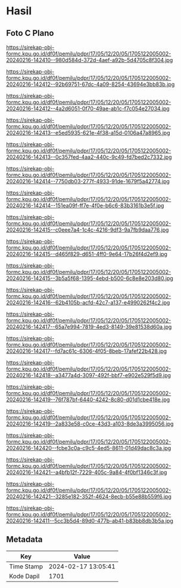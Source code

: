 # Hasil

## Foto C Plano

https://sirekap-obj-formc.kpu.go.id/df0f/pemilu/pdpr/17/05/12/20/05/1705122005002-20240216-142410--980d584d-372d-4aef-a92b-5d4705c8f304.jpg

https://sirekap-obj-formc.kpu.go.id/df0f/pemilu/pdpr/17/05/12/20/05/1705122005002-20240216-142412--92b69751-67dc-4a09-8254-43694e3bb83b.jpg

https://sirekap-obj-formc.kpu.go.id/df0f/pemilu/pdpr/17/05/12/20/05/1705122005002-20240216-142412--4a2d6051-0f70-49ae-ab1c-f7c054e27034.jpg

https://sirekap-obj-formc.kpu.go.id/df0f/pemilu/pdpr/17/05/12/20/05/1705122005002-20240216-142413--e5ed5935-621e-4f38-a15d-0106a47a8965.jpg

https://sirekap-obj-formc.kpu.go.id/df0f/pemilu/pdpr/17/05/12/20/05/1705122005002-20240216-142413--0c357fed-4aa2-440c-9c49-fd7bed2c7332.jpg

https://sirekap-obj-formc.kpu.go.id/df0f/pemilu/pdpr/17/05/12/20/05/1705122005002-20240216-142414--7750db03-277f-4933-91de-1679f5a42774.jpg

https://sirekap-obj-formc.kpu.go.id/df0f/pemilu/pdpr/17/05/12/20/05/1705122005002-20240216-142414--151ea09f-ff7e-4f0e-b6c6-83b3161b3e5f.jpg

https://sirekap-obj-formc.kpu.go.id/df0f/pemilu/pdpr/17/05/12/20/05/1705122005002-20240216-142415--c0eee7a4-1c4c-4216-9df3-9a7fb9daa776.jpg

https://sirekap-obj-formc.kpu.go.id/df0f/pemilu/pdpr/17/05/12/20/05/1705122005002-20240216-142415--d465f829-d651-4ff0-9e64-17b26f4d2ef9.jpg

https://sirekap-obj-formc.kpu.go.id/df0f/pemilu/pdpr/17/05/12/20/05/1705122005002-20240216-142415--3b5a5f68-1395-4ebd-b500-6c8e8e203d80.jpg

https://sirekap-obj-formc.kpu.go.id/df0f/pemilu/pdpr/17/05/12/20/05/1705122005002-20240216-142416--62b4105b-acfd-42c7-a137-e4990262f4c2.jpg

https://sirekap-obj-formc.kpu.go.id/df0f/pemilu/pdpr/17/05/12/20/05/1705122005002-20240216-142417--65a7e994-7819-4ed3-8149-39e81538d60a.jpg

https://sirekap-obj-formc.kpu.go.id/df0f/pemilu/pdpr/17/05/12/20/05/1705122005002-20240216-142417--fd7ac61c-6306-4f05-8beb-17afef22b428.jpg

https://sirekap-obj-formc.kpu.go.id/df0f/pemilu/pdpr/17/05/12/20/05/1705122005002-20240216-142418--a3477a4d-3097-492f-bbf7-e902e529f5d9.jpg

https://sirekap-obj-formc.kpu.go.id/df0f/pemilu/pdpr/17/05/12/20/05/1705122005002-20240216-142419--76f787bf-6440-4242-8c80-d01d1cbe418e.jpg

https://sirekap-obj-formc.kpu.go.id/df0f/pemilu/pdpr/17/05/12/20/05/1705122005002-20240216-142419--2a833e58-c0ce-43d3-a103-8de3a3995056.jpg

https://sirekap-obj-formc.kpu.go.id/df0f/pemilu/pdpr/17/05/12/20/05/1705122005002-20240216-142420--fcbe3c0a-c9c5-4ed5-8611-01d49dac8c3a.jpg

https://sirekap-obj-formc.kpu.go.id/df0f/pemilu/pdpr/17/05/12/20/05/1705122005002-20240216-142421--a4bfb12f-7229-405c-9a84-4f0bf1346c3f.jpg

https://sirekap-obj-formc.kpu.go.id/df0f/pemilu/pdpr/17/05/12/20/05/1705122005002-20240216-142421--3285e182-352f-4624-8ecb-b55e88b559f6.jpg

https://sirekap-obj-formc.kpu.go.id/df0f/pemilu/pdpr/17/05/12/20/05/1705122005002-20240216-142411--5cc3b5d4-89d0-477b-ab41-b83bb8db3b5a.jpg


## Metadata

| Key        | Value               |
| ---------- | ------------------- |
| Time Stamp | 2024-02-17 13:05:41 |
| Kode Dapil | 1701                |



